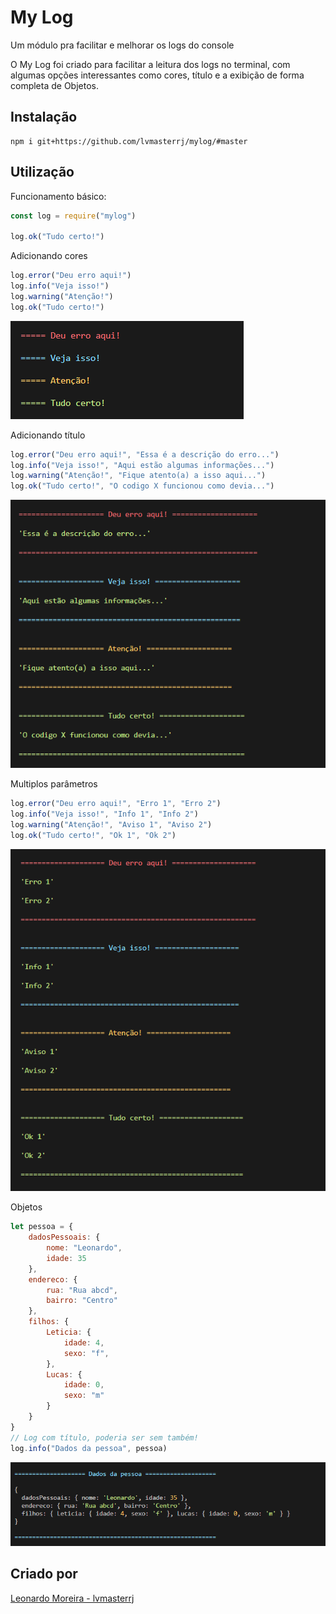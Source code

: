 # My Log
Um módulo pra facilitar e melhorar os logs do console

O My Log foi criado para facilitar a leitura dos logs no terminal, com algumas opções interessantes como cores, título e a exibição de forma completa de Objetos.

## Instalação
```
npm i git+https://github.com/lvmasterrj/mylog/#master
```

## Utilização
Funcionamento básico:
```javascript
const log = require("mylog")

log.ok("Tudo certo!")
```

Adicionando cores
```javascript
log.error("Deu erro aqui!")
log.info("Veja isso!")
log.warning("Atenção!")
log.ok("Tudo certo!")
```
![Resposta de uso básico](./imgs/cores.PNG)

Adicionando título
```javascript
log.error("Deu erro aqui!", "Essa é a descrição do erro...")
log.info("Veja isso!", "Aqui estão algumas informações...")
log.warning("Atenção!", "Fique atento(a) a isso aqui...")
log.ok("Tudo certo!", "O codigo X funcionou como devia...")
```
![Resposta do uso com título](./imgs/titulos.PNG)

Multiplos parâmetros
```javascript
log.error("Deu erro aqui!", "Erro 1", "Erro 2")
log.info("Veja isso!", "Info 1", "Info 2")
log.warning("Atenção!", "Aviso 1", "Aviso 2")
log.ok("Tudo certo!", "Ok 1", "Ok 2")
```
![Resposta com múltiplos parâmetros](./imgs/multiplos.PNG)

Objetos
```javascript
let pessoa = {
	dadosPessoais: {
		nome: "Leonardo",
		idade: 35
	},
	endereco: {
		rua: "Rua abcd",
		bairro: "Centro"
	},
	filhos: {
		Leticia: {
			idade: 4,
			sexo: "f",
		},
		Lucas: {
			idade: 0,
			sexo: "m"
		}
	}
}
// Log com título, poderia ser sem também!
log.info("Dados da pessoa", pessoa)
```
![Resposta de objetos](./imgs/objetos.PNG)

## Criado por
[Leonardo Moreira - lvmasterrj](https://github.com/lvmasterrj)
